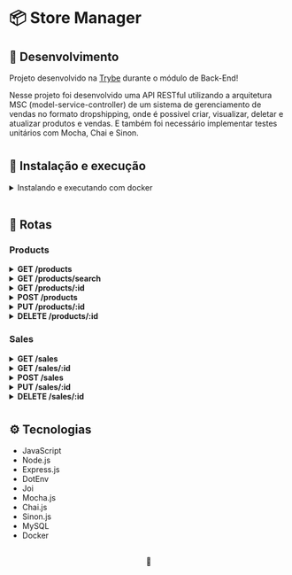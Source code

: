 # 📦 Store Manager

## 📡 Desenvolvimento

Projeto desenvolvido na <a href="https://betrybe.com/" target="_blank">Trybe</a> durante o módulo de Back-End!

Nesse projeto foi desenvolvido uma API RESTful utilizando a arquitetura MSC (model-service-controller) de um sistema de gerenciamento de vendas no formato dropshipping, onde é possivel criar, visualizar, deletar e atualizar produtos e vendas. E também foi necessário implementar testes unitários com Mocha, Chai e Sinon.

#

## 🚀 Instalação e execução

<details>
<summary>Instalando e executando com docker</summary>
    <br />
  
Clone o repositório:

```
git clone git@github.com:lauropera/store-manager.git
```

Na raíz do projeto, suba os containers `store_manager` e `store_manager_db` utilizando o docker-compose.

    docker-compose up -d --build

Abra o terminal do container `store_manager`.

    docker exec -it store_manager bash

Uma vez no terminal do container, execute o comando `npm install`.

Para subir o servidor utilize o comando abaixo no terminal do container `store_manager`.

    npm run debug

Para se conectar com o banco de dados, abra o terminal do container `store_manager_db`.

    docker exec -it store_manager_db bash

Faça login no banco de dados utilizando as credencias descritas no arquivo **docker-compose.yaml**. E execute os scripts **migration.sql** e **seed.sql** para a criação do banco **Store Manager**

Agora podemos rodar os testes utilizando o comando abaixo no terminal do container `store_manager`.

    npm run test:mocha

</details>
  <br />

## 🔎 Rotas

### Products

<details>
  <summary><strong>GET /products</strong></summary>
  </br>
  • Traz todos os produtos do banco de dados.
</details>

<details>
  <summary><strong>GET /products/search</strong></summary>
  </br>
  • Busca produtos pelo nome através da query "q".
</details>

<details>
  <summary><strong>GET /products/:id</strong></summary>
  </br>
  • Traz um produto por id do banco de dados.
</details>

<details>
  <summary><strong>POST /products</strong></summary>
  </br>
  • Cadastra um novo produto.
</details>

<details>
  <summary><strong>PUT /products/:id</strong></summary>
  </br>
  • Atualiza um produto por id.
</details>

<details>
  <summary><strong>DELETE /products/:id</strong></summary>
  </br>
  • Deleta um produto por id do banco de dados.
</details>

### Sales

<details>
  <summary><strong>GET /sales</strong></summary>
  </br>
  • Traz todas as vendas do banco de dados.
</details>

<details>
  <summary><strong>GET /sales/:id</strong></summary>
  </br>
  • Traz uma venda por id do banco de dados.
</details>

<details>
  <summary><strong>POST /sales</strong></summary>
  </br>
  • Cadastra uma nova venda.
</details>

<details>
  <summary><strong>PUT /sales/:id</strong></summary>
  </br>
  • Atualiza uma venda por id.
</details>

<details>
  <summary><strong>DELETE /sales/:id</strong></summary>
  </br>
  • Deleta uma venda por id do banco de dados.
</details>

#

## ⚙️ Tecnologias

- JavaScript
- Node.js
- Express.js
- DotEnv
- Joi
- Mocha.js
- Chai.js
- Sinon.js
- MySQL
- Docker

##

<div>
  <p align="center">🍐</p>
</div>
